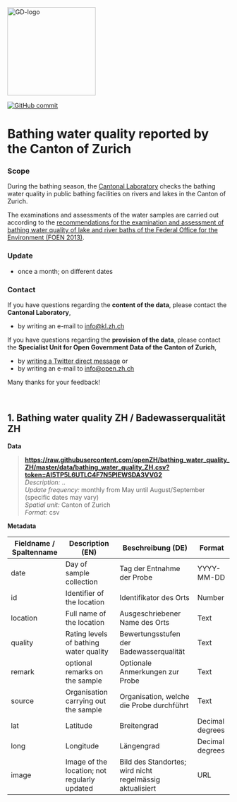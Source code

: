 
<img src="https://github.com/openZH/covid_19/blob/master/gd.png" alt="GD-logo" width="200"/>

[![GitHub commit](https://img.shields.io/github/last-commit/openZH/covid_19)](https://github.com/openZH/bathing_water_quality_ZH/commits/master)

# Bathing water quality reported by the Canton of Zurich

### Scope
During the bathing season, the [Cantonal Laboratory](https://www.zh.ch/de/gesundheit/gebrauchsgegenstaende/bade-duschwasser.html#1248065566) checks the bathing water quality in public bathing facilities on rivers and lakes in the Canton of Zurich.

The examinations and assessments of the water samples are carried out according to the [recommendations for the examination and assessment of bathing water quality of lake and river baths of the Federal Office for the Environment (FOEN 2013)](https://www.bafu.admin.ch/bafu/de/home/themen/wasser/publikationen-studien/publikationen-wasser/beurteilung-der-badegewaesser.html).

### Update
- once a month; on different dates

### Contact
If you have questions regarding the __content of the data__, please contact the __Cantonal Laboratory__, <br>
- by writing an e-mail to [info@kl.zh.ch](mailto:info@kl.zh.ch) <br>

If you have questions regarding the __provision of the data__, please contact the __Specialist Unit for Open Government Data of the Canton of Zurich__, <br>
- by [writing a Twitter direct message](https://twitter.com/OpenDataZH) or <br>
- by writing an e-mail to [info@open.zh.ch](mailto:info@open.zh.ch) <br>

Many thanks for your feedback!

<br>

## 1. Bathing water quality ZH / Badewasserqualität ZH

**Data** <br>

>**https://raw.githubusercontent.com/openZH/bathing_water_quality_ZH/master/data/bathing_water_quality_ZH.csv?token=AI5TP5L6UTLC4F7N5PIEWSDA3VVG2** <br>
>*Description:* .. <br>
>*Update frequency:* monthly from May until August/September (specific dates may vary) <br>
>*Spatial unit:* Canton of Zurich <br>
>*Format:* csv <br>

**Metadata**

| Fieldname / Spaltenname | Description (EN)             | Beschreibung (DE)             | Format     |
|-------------------------|------------------------------|-------------------------------|------------|
| date                    | Day of sample collection     | Tag der Entnahme der Probe    | YYYY-MM-DD |
| id                      | Identifier of the location   | Identifikator des Orts        | Number     |
| location                | Full name of the location    | Ausgeschriebener Name des Orts | Text       |
| quality                 | Rating levels of bathing water quality | Bewertungsstufen der Badewasserqualität | Text         |
| remark                  | optional remarks on the sample | Optionale Anmerkungen zur Probe | Text         |
| source                  | Organisation carrying out the sample | Organisation, welche die Probe durchführt | Text         |
| lat                     | Latitude                     | Breitengrad                   | Decimal degrees |
| long                    | Longitude                    | Längengrad                    | Decimal degrees |
| image                   | Image of the location; not regularly updated | Bild des Standortes; wird nicht regelmässig aktualisiert | URL         |
